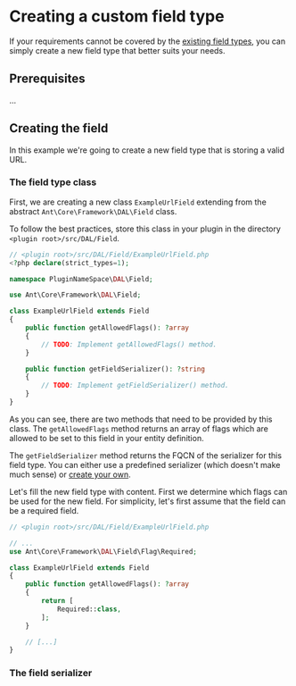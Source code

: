 # Creating a custom field type

If your requirements cannot be covered by the [existing field types](../Reference/fields-reference.md), you can simply create a new field type that better suits your needs.

## Prerequisites
...

## Creating the field

In this example we're going to create a new field type that is storing a valid URL.

### The field type class

First, we are creating a new class `ExampleUrlField` extending from the abstract `Ant\Core\Framework\DAL\Field` class.

To follow the best practices, store this class in your plugin in the directory `<plugin root>/src/DAL/Field`.

```php
// <plugin root>/src/DAL/Field/ExampleUrlField.php
<?php declare(strict_types=1);

namespace PluginNameSpace\DAL\Field;

use Ant\Core\Framework\DAL\Field;

class ExampleUrlField extends Field
{
    public function getAllowedFlags(): ?array
    {
        // TODO: Implement getAllowedFlags() method.
    }

    public function getFieldSerializer(): ?string
    {
        // TODO: Implement getFieldSerializer() method.
    }
}
```

As you can see, there are two methods that need to be provided by this class. The `getAllowedFlags` method returns an array of flags which are allowed to be set to this field in your entity definition.

The `getFieldSerializer` method returns the FQCN of the serializer for this field type. You can either use a predefined serializer (which doesn't make much sense) or [create your own](#the-field-serializer).

Let's fill the new field type with content. First we determine which flags can be used for the new field. For simplicity, let's first assume that the field can be a required field.

```php
// <plugin root>/src/DAL/Field/ExampleUrlField.php

// ...
use Ant\Core\Framework\DAL\Field\Flag\Required;

class ExampleUrlField extends Field
{
    public function getAllowedFlags(): ?array
    {
        return [
            Required::class,        
        ];   
    }

    // [...]
}
```

### The field serializer